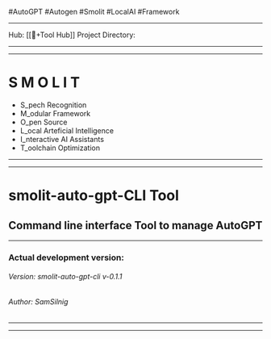 #AutoGPT #Autogen #Smolit #LocalAI #Framework 

___
Hub: [[🎯+Tool Hub]]
Project Directory:
________________________________________________________________________
________________________________________________________________________
# S M O L I T #

+ S_pech Recognition
+ M_odular Framework
+ O_pen Source
+ L_ocal Arteficial Intelligence
+ I_nteractive AI Assistants
+ T_oolchain Optimization
________________________________________________________________________
________________________________________________________________________

# smolit-auto-gpt-CLI Tool
## Command line interface Tool to manage AutoGPT
________________________________________________________________________
### Actual development version:

###### Version: smolit-auto-gpt-cli v-0.1.1
###### Author: SamSilnig
________________________________________________________________________
________________________________________________________________________

